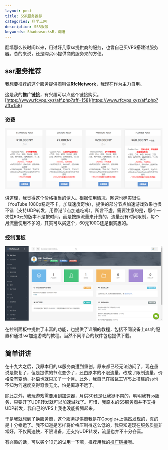 ```yaml
---
layout: post
title: SSR服务推荐
categories: 科学上网
description: SSR服务
keywords: ShadowsocksR，翻墙
---
```


翻墙那么长时间以来，用过好几家ss提供商的服务，也曾自己买VPS搭建过服务器。总的来说，还是购买ss提供商的服务来的方便。

<!--more-->

## ssr服务推荐

我想要推荐的这个服务提供商叫做**RfcNetwork**，我现在作为主力自用。

这是我的**推广链接**，有兴趣可以点这个链接购买。
[https://www.rfcvps.xyz/aff.php?aff=158](https://www.rfcvps.xyz/aff.php?aff=158)

### 资费

![cost](/images/2017-11-21-ssr-promotion/cost.png)

讲道理，我觉得这个价格相当的诱人。根据使用情况，网速也确实很快（YouTube 1080p稳定不卡，加载速度奇快），提供的部分节点加速游戏效果也很不错（支持UDP转发，用香港节点加速吃鸡），所言不虚。需要注意的是，那个一次性60元的版本不是按时间，而是按照流量来计费的，流量没有时间限制，每个月流量使用不多的，其实可以买这个，60元100G还是很实惠的。

### 控制面板

![panel](/images/2017-11-21-ssr-promotion/panel.png)

在控制面板中提供了丰富的功能，也提供了详细的教程，包括不同设备上ssr的配置和通过ssr加速游戏的教程。当然不同平台的软件包也提供下载。

## 简单讲讲

在十九大之后，我原本用的ss服务商遭到重创。原来都已经无法访问了，现在虽说是恢复了，但是提供的节点变少了，还由原本的不限流量，改成了限制流量，价格没有变动，补偿也就只加了一个月。此外，我自己在搬瓦工VPS上搭建的ss也不知为何速度变得奇慢无比，怕是离凉不远了。

除此之外，我玩游戏需要用到加速器，月供30还是让我挺不爽的，明明我有ss服务，只要开了UDP转发就可以加速游戏了。可惜，我原本的SS服务商并不支持UDP转发，我自己的VPS上我也没能折腾起来。

于是我就想到了换服务商，这个服务提供商我是在Google+上偶然发现的，真的是十分幸运了。我不知道是怎样将价格压制得这么低的，我只知道现在服务质量非常好，不仅网速快，不限设备，还支持UDP转发，流量也并不十分吝啬。

有兴趣的话，可以买个10元的试用一下嘛，推荐用我的[推广链接](https://www.rfcvps.xyz/aff.php?aff=158)哦。